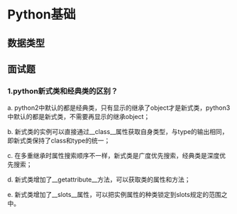 

# Python基础

## 数据类型

## 面试题

### 1.python新式类和经典类的区别？

a. python2中默认的都是经典类，只有显示的继承了object才是新式类，python3中默认的都是新式类，不需要再显示的继承object；

b. 新式类的实例可以直接通过\__class__属性获取自身类型，与type的输出相同，即新式类保持了class和type的统一；

c. 在多重继承时属性搜索顺序不一样，新式类是广度优先搜索，经典类是深度优先搜索；

d. 新式类增加了\__getattribute__方法，可以获取类的属性和方法；

e. 新式类增加了\__slots__属性，可以把实例属性的种类锁定到slots规定的范围之中。

